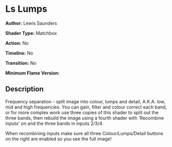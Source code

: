 # Ls Lumps

**Author:** Lewis Saunders

**Shader Type:** Matchbox

**Action:** No

**Timeline:** No

**Transition:** No

**Minimum Flame Version:** 


## Description
Frequency separation - split image into colour, lumps and detail, A.K.A. low, mid and high frequencies.  You can gain, filter and colour correct each band, or for more complex work use three copies of this shader to split out the three bands, then rebuild the image using a fourth shader with 'Recombine inputs' on and the three bands in inputs 2/3/4.

When recombining inputs make sure all three Colour/Lumps/Detail buttons on the right are enabled so you see the full image!
